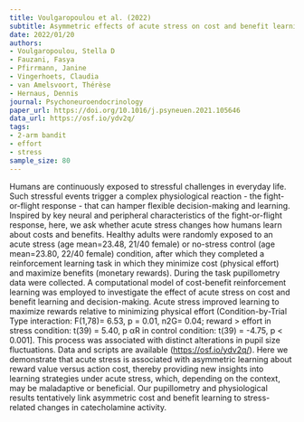 ```yaml
---
title: Voulgaropoulou et al. (2022)
subtitle: Asymmetric effects of acute stress on cost and benefit learning
date: 2022/01/20
authors:
- Voulgaropoulou, Stella D
- Fauzani, Fasya
- Pfirrmann, Janine
- Vingerhoets, Claudia
- van Amelsvoort, Thérèse
- Hernaus, Dennis
journal: Psychoneuroendocrinology
paper_url: https://doi.org/10.1016/j.psyneuen.2021.105646
data_url: https://osf.io/ydv2q/
tags:
- 2-arm bandit
- effort
- stress
sample_size: 80
---
```


Humans are continuously exposed to stressful challenges in everyday life. Such stressful events trigger a complex physiological reaction - the fight-or-flight response - that can hamper flexible decision-making and learning. Inspired by key neural and peripheral characteristics of the fight-or-flight response, here, we ask whether acute stress changes how humans learn about costs and benefits. Healthy adults were randomly exposed to an acute stress (age mean=23.48, 21/40 female) or no-stress control (age mean=23.80, 22/40 female) condition, after which they completed a reinforcement learning task in which they minimize cost (physical effort) and maximize benefits (monetary rewards). During the task pupillometry data were collected. A computational model of cost-benefit reinforcement learning was employed to investigate the effect of acute stress on cost and benefit learning and decision-making. Acute stress improved learning to maximize rewards relative to minimizing physical effort (Condition-by-Trial Type interaction: F(1,78)= 6.53, p = 0.01, n2G= 0.04; reward > effort in stress condition: t(39) = 5.40, p αR in control condition: t(39) = -4.75, p < 0.001]. This process was associated with distinct alterations in pupil size fluctuations. Data and scripts are available (https://osf.io/ydv2q/). Here we demonstrate that acute stress is associated with asymmetric learning about reward value versus action cost, thereby providing new insights into learning strategies under acute stress, which, depending on the context, may be maladaptive or beneficial. Our pupillometry and physiological results tentatively link asymmetric cost and benefit learning to stress-related changes in catecholamine activity.
